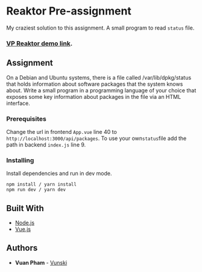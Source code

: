 # Reaktor Pre-assignment

My craziest solution to this assignment. A small program to read `status` file.

### [VP Reaktor demo link](https://vuanpham.me/reaktor).

## Assignment

On a Debian and Ubuntu systems, there is a file called /var/lib/dpkg/status that holds information about software packages that the system knows about. Write a small program in a programming language of your choice that exposes some key information about packages in the file via an HTML interface.

### Prerequisites

Change the url in frontend `App.vue` line 40 to `http://localhost:3000/api/packages`.
To use your own`status`file add the path in backend `index.js` line 9.

### Installing

Install dependencies and run in dev mode.

```
npm install / yarn install
npm run dev / yarn dev
```

## Built With

- [Node.js](https://nodejs.org/en/)
- [Vue.js](https://vuejs.org/)

## Authors

- **Vuan Pham** - [Vunski](https://github.com/vunski)

